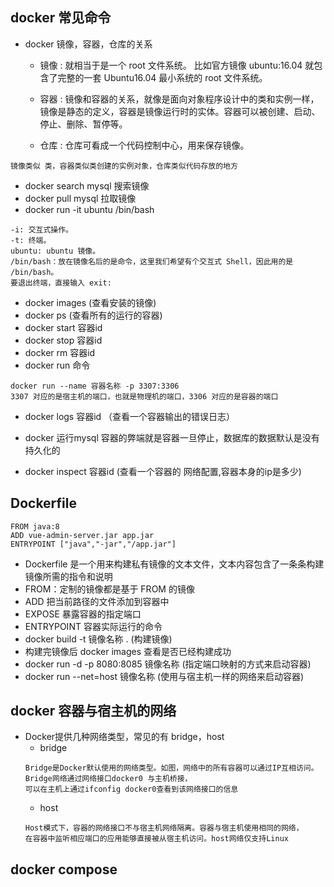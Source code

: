 ## docker 常见命令

- docker 镜像，容器，仓库的关系

    - 镜像 : 就相当于是一个 root 文件系统。
比如官方镜像 ubuntu:16.04 就包含了完整的一套 Ubuntu16.04 最小系统的 root 文件系统。

    - 容器 : 镜像和容器的关系，就像是面向对象程序设计中的类和实例一样，
镜像是静态的定义，容器是镜像运行时的实体。容器可以被创建、启动、停止、删除、暂停等。

    - 仓库 : 仓库可看成一个代码控制中心，用来保存镜像。

```
镜像类似 类，容器类似类创建的实例对象，仓库类似代码存放的地方
```

- docker search mysql 搜索镜像
- docker pull mysql 拉取镜像
- docker run -it ubuntu /bin/bash
```
-i: 交互式操作。
-t: 终端。
ubuntu: ubuntu 镜像。
/bin/bash：放在镜像名后的是命令，这里我们希望有个交互式 Shell，因此用的是 /bin/bash。
要退出终端，直接输入 exit:
```
- docker images (查看安装的镜像)
- docker ps (查看所有的运行的容器)
- docker start 容器id
- docker stop  容器id
- docker rm 容器id
- docker run 命令
```
docker run --name 容器名称 -p 3307:3306
3307 对应的是宿主机的端口，也就是物理机的端口，3306 对应的是容器的端口
```
- docker logs 容器id （查看一个容器输出的错误日志）

- docker 运行mysql 容器的弊端就是容器一旦停止，数据库的数据默认是没有持久化的
- docker inspect 容器id (查看一个容器的 网络配置,容器本身的ip是多少)

## Dockerfile

```
FROM java:8
ADD vue-admin-server.jar app.jar
ENTRYPOINT ["java","-jar","/app.jar"]
```
- Dockerfile 是一个用来构建私有镜像的文本文件，文本内容包含了一条条构建镜像所需的指令和说明
- FROM：定制的镜像都是基于 FROM 的镜像
- ADD 把当前路径的文件添加到容器中
- EXPOSE 暴露容器的指定端口
- ENTRYPOINT 容器实际运行的命令
- docker build -t 镜像名称 . (构建镜像)
- 构建完镜像后 docker images 查看是否已经构建成功
- docker run -d -p 8080:8085 镜像名称 (指定端口映射的方式来启动容器)
- docker run --net=host 镜像名称  (使用与宿主机一样的网络来启动容器)

## docker 容器与宿主机的网络
- Docker提供几种网络类型，常见的有 bridge，host
    - bridge
    ```
    Bridge是Docker默认使用的网络类型。如图，网络中的所有容器可以通过IP互相访问。
    Bridge网络通过网络接口docker0 与主机桥接，
    可以在主机上通过ifconfig docker0查看到该网络接口的信息
    ```
    - host
    ```
    Host模式下，容器的网络接口不与宿主机网络隔离。容器与宿主机使用相同的网络，
    在容器中监听相应端口的应用能够直接被从宿主机访问。host网络仅支持Linux
    ```

## docker compose
